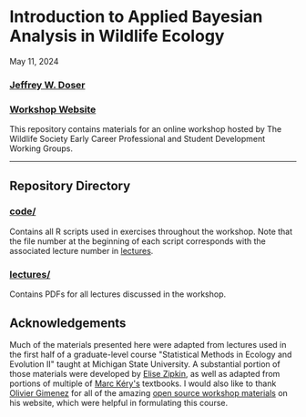 # Introduction to Applied Bayesian Analysis in Wildlife Ecology 

May 11, 2024

### [Jeffrey W. Doser](https://www.jeffdoser.com/)

### [Workshop Website](https://doserjef.github.io/TWS24-Bayesian-Workshop/)

This repository contains materials for an online workshop hosted by The Wildlife Society Early Career Professional and Student Development Working Groups.

---------------------------------

## Repository Directory

### [code/](./code)

Contains all R scripts used in exercises throughout the workshop. Note that the file number at the beginning of each script corresponds with the associated lecture number in [lectures](.lectures).

### [lectures/](./lectures)

Contains PDFs for all lectures discussed in the workshop. 

## Acknowledgements

Much of the materials presented here were adapted from lectures used in the first half of a graduate-level course "Statistical Methods in Ecology and Evolution II" taught at Michigan State University. A substantial portion of those materials were developed by [Elise Zipkin](https://zipkinlab.org/), as well as adapted from portions of multiple of [Marc K&eacute;ry's](https://www.mbr-pwrc.usgs.gov/pubanalysis/keryroylebook/) textbooks. I would also like to thank [Olivier Gimenez](https://oliviergimenez.github.io/) for all of the amazing [open source workshop materials](https://oliviergimenez.github.io/talks/workshop/) on his website, which were helpful in formulating this course.

